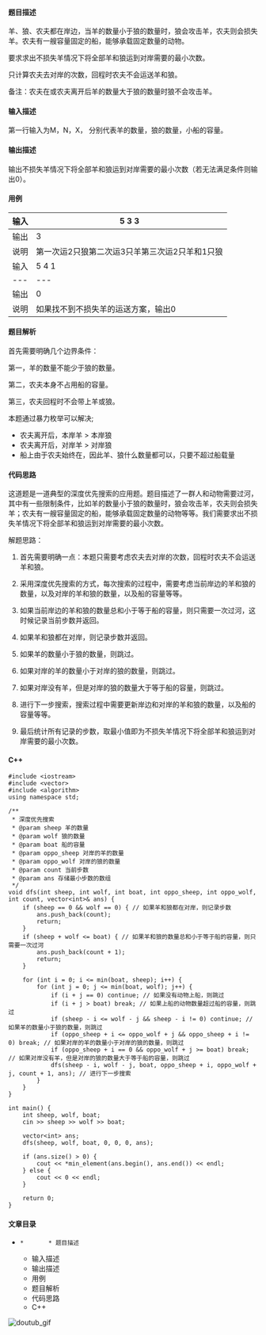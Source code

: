 #### 题目描述

羊、狼、农夫都在岸边，当羊的数量小于狼的数量时，狼会攻击羊，农夫则会损失羊。农夫有一艘容量固定的船，能够承载固定数量的动物。

要求求出不损失羊情况下将全部羊和狼运到对岸需要的最小次数。

只计算农夫去对岸的次数，回程时农夫不会运送羊和狼。

备注：农夫在或农夫离开后羊的数量大于狼的数量时狼不会攻击羊。

#### 输入描述

第一行输入为M，N，X， 分别代表羊的数量，狼的数量，小船的容量。

#### 输出描述

输出不损失羊情况下将全部羊和狼运到对岸需要的最小次数（若无法满足条件则输出0）。

#### 用例

输入| 5 3 3  
---|---  
输出| 3  
说明| 第一次运2只狼第二次运3只羊第三次运2只羊和1只狼  
输入| 5 4 1  
---|---  
输出| 0  
说明| 如果找不到不损失羊的运送方案，输出0  
  
#### 题目解析

首先需要明确几个边界条件：

第一，羊的数量不能少于狼的数量。

第二，农夫本身不占用船的容量。

第三，农夫回程时不会带上羊或狼。

本题通过暴力枚举可以解决;

  * 农夫离开后，本岸羊 > 本岸狼
  * 农夫离开后，对岸羊 > 对岸狼
  * 船上由于农夫始终在，因此羊、狼什么数量都可以，只要不超过船载量

#### 代码思路

这道题是一道典型的深度优先搜索的应用题。题目描述了一群人和动物需要过河，其中有一些限制条件，比如羊的数量小于狼的数量时，狼会攻击羊，农夫则会损失羊；农夫有一艘容量固定的船，能够承载固定数量的动物等等。我们需要求出不损失羊情况下将全部羊和狼运到对岸需要的最小次数。

解题思路：

  1. 首先需要明确一点：本题只需要考虑农夫去对岸的次数，回程时农夫不会运送羊和狼。

  2. 采用深度优先搜索的方式，每次搜索的过程中，需要考虑当前岸边的羊和狼的数量，以及对岸的羊和狼的数量，以及船的容量等等。

  3. 如果当前岸边的羊和狼的数量总和小于等于船的容量，则只需要一次过河，这时候记录当前步数并返回。

  4. 如果羊和狼都在对岸，则记录步数并返回。

  5. 如果羊的数量小于狼的数量，则跳过。

  6. 如果对岸的羊的数量小于对岸的狼的数量，则跳过。

  7. 如果对岸没有羊，但是对岸的狼的数量大于等于船的容量，则跳过。

  8. 进行下一步搜索，搜索过程中需要更新岸边和对岸的羊和狼的数量，以及船的容量等等。

  9. 最后统计所有记录的步数，取最小值即为不损失羊情况下将全部羊和狼运到对岸需要的最小次数。

#### C++

    
    
    #include <iostream>
    #include <vector>
    #include <algorithm>
    using namespace std;
    
    /**
     * 深度优先搜索
     * @param sheep 羊的数量
     * @param wolf 狼的数量
     * @param boat 船的容量
     * @param oppo_sheep 对岸的羊的数量
     * @param oppo_wolf 对岸的狼的数量
     * @param count 当前步数
     * @param ans 存储最小步数的数组
     */
    void dfs(int sheep, int wolf, int boat, int oppo_sheep, int oppo_wolf, int count, vector<int>& ans) {
        if (sheep == 0 && wolf == 0) { // 如果羊和狼都在对岸，则记录步数
            ans.push_back(count);
            return;
        }
        if (sheep + wolf <= boat) { // 如果羊和狼的数量总和小于等于船的容量，则只需要一次过河
            ans.push_back(count + 1);
            return;
        }
    
        for (int i = 0; i <= min(boat, sheep); i++) {
            for (int j = 0; j <= min(boat, wolf); j++) {
                if (i + j == 0) continue; // 如果没有动物上船，则跳过
                if (i + j > boat) break; // 如果上船的动物数量超过船的容量，则跳过
                if (sheep - i <= wolf - j && sheep - i != 0) continue; // 如果羊的数量小于狼的数量，则跳过
                if (oppo_sheep + i <= oppo_wolf + j && oppo_sheep + i != 0) break; // 如果对岸的羊的数量小于对岸的狼的数量，则跳过
                if (oppo_sheep + i == 0 && oppo_wolf + j >= boat) break; // 如果对岸没有羊，但是对岸的狼的数量大于等于船的容量，则跳过
                dfs(sheep - i, wolf - j, boat, oppo_sheep + i, oppo_wolf + j, count + 1, ans); // 进行下一步搜索
            }
        }
    }
    
    int main() {
        int sheep, wolf, boat;
        cin >> sheep >> wolf >> boat;
    
        vector<int> ans;
        dfs(sheep, wolf, boat, 0, 0, 0, ans);
    
        if (ans.size() > 0) {
            cout << *min_element(ans.begin(), ans.end()) << endl; 
        } else {
            cout << 0 << endl;
        }
    
        return 0;
    }
    
    

#### 文章目录

  *     *       * 题目描述
      * 输入描述
      * 输出描述
      * 用例
      * 题目解析
      * 代码思路
      * C++

![doutub_gif](https://i-blog.csdnimg.cn/blog_migrate/e9413fcd109f2f3d7297192eab0c0b2a.gif)

